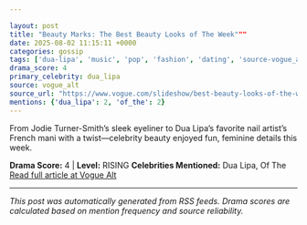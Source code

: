 ```yaml
---

layout: post
title: "Beauty Marks: The Best Beauty Looks of The Week"""
date: 2025-08-02 11:15:11 +0000
categories: gossip
tags: ['dua-lipa', 'music', 'pop', 'fashion', 'dating', 'source-vogue_alt', 'drama-rising']
drama_score: 4
primary_celebrity: dua_lipa
source: vogue_alt
source_url: "https://www.vogue.com/slideshow/best-beauty-looks-of-the-week-august-3"""
mentions: {'dua_lipa': 2, 'of_the': 2}
---
```


From Jodie Turner-Smith’s sleek eyeliner to Dua Lipa’s favorite nail artist’s French mani with a twist—celebrity beauty enjoyed fun, feminine details this week.

**Drama Score:** 4 | **Level:** RISING **Celebrities Mentioned:** Dua Lipa, Of The [Read full article at Vogue Alt](https://www.vogue.com/slideshow/best-beauty-looks-of-the-week-august-3)

---

*This post was automatically generated from RSS feeds. Drama scores are calculated based on mention frequency and source reliability.*
